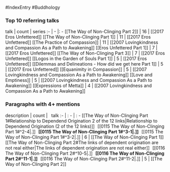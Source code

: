 #IndexEntry #Buddhology

### Top 10 referring talks
talk | count | series
:- | - |: -
[[The Way of Non-Clinging Part 2]] | 16 | [[2017 Eros Unfettered]]
[[The Way of Non-Clinging Part 1]] | 11 | [[2017 Eros Unfettered]]
[[The Practice of Compassion]] | 11 | [[2007 Lovingkindness and Compassion As a Path to Awakening]]
[[Eros Unfettered Part 1]] | 7 | [[2017 Eros Unfettered]]
[[The Way of Non-Clinging Part 3]] | 7 | [[2017 Eros Unfettered]]
[[Logos in the Garden of Souls Part 1]] | 5 | [[2017 Eros Unfettered]]
[[Dilemmas and Delineations - How did we get here Part 1]] | 5 | [[2017 Eros Unfettered]]
[[Equanimity in Compassion]] | 5 | [[2007 Lovingkindness and Compassion As a Path to Awakening]]
[[Love and Emptiness]] | 5 | [[2007 Lovingkindness and Compassion As a Path to Awakening]]
[[Expressions of Metta]] | 4 | [[2007 Lovingkindness and Compassion As a Path to Awakening]]

### Paragraphs with 4+ mentions
description | count | &nbsp;&nbsp;talk
:- | : - | : -
[[The Way of Non-Clinging Part 1#Relationship to Dependend Origination 2 of the 12 links\|Relationship to Dependend Origination (2 of the 12 links)]] &nbsp;&nbsp;[[0115 The Way of Non-Clinging Part 1#^2-4\|.]] &nbsp; **[[0115 The Way of Non-Clinging Part 1#^3-1\|.]]** &nbsp; [[0115 The Way of Non-Clinging Part 1#^3-2\|.]] | 6 | [[The Way of Non-Clinging Part 1]]
[[The Way of Non-Clinging Part 2#The links of dependent origination are not real either\|The links of dependent origination are not real either]] &nbsp;&nbsp;[[0116 The Way of Non-Clinging Part 2#^10-5\|.]] &nbsp; **[[0116 The Way of Non-Clinging Part 2#^11-1\|.]]** &nbsp; [[0116 The Way of Non-Clinging Part 2#^11-2\|.]] | 5 | [[The Way of Non-Clinging Part 2]]

